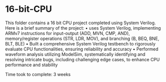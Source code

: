 # 16-bit-CPU
This folder contains a 16 bit CPU project completed using System Verilog. Here is a brief summary of the project:
• uses System Verilog, implementing ARMv7 instructions for input-output (ADD, MVN, CMP, AND), memory/register operations (STR, LDR, MOV), and branching (B, BEQ, BNE, BLT, BLE)
•	Built a comprehensive System Verilog testbench to rigorously evaluate CPU functionalities, ensuring reliability and accuracy
•	Performed waveform analysis utilizing ModelSim, systematically identifying and resolving intricate bugs, including challenging edge cases, to enhance CPU performance and stability

Time took to complete: 3 weeks 
